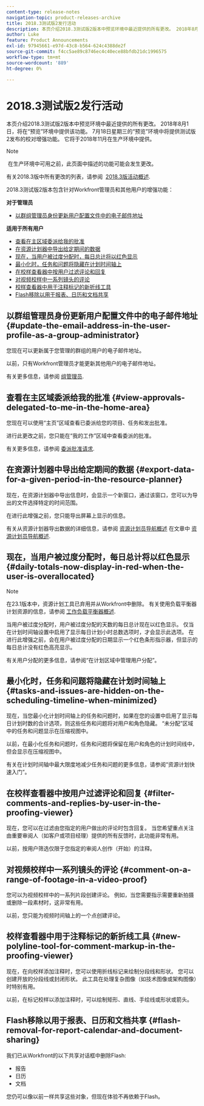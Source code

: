```yaml
---
content-type: release-notes
navigation-topic: product-releases-archive
title: 2018.3测试版2发行活动
description: 本页介绍2018.3测试版2版本中预览环境中最近提供的所有更改。 2018年8月1日，将在“预览”环境中提供该功能。 7月18日星期三的“预览”环境中将提供测试版2发布的校对增强功能。 它将于2018年11月在生产环境中提供。
author: Luke
feature: Product Announcements
exl-id: 97945661-e97d-43c8-b564-624c4388de2f
source-git-commit: f4cc5ae89c8746ec4c40ece88bfdb21dc1996575
workflow-type: tm+mt
source-wordcount: '889'
ht-degree: 0%

---
```


# 2018.3测试版2发行活动

本页介绍2018.3测试版2版本中预览环境中最近提供的所有更改。 2018年8月1日，将在“预览”环境中提供该功能。 7月18日星期三的“预览”环境中将提供测试版2发布的校对增强功能。 它将于2018年11月在生产环境中提供。

>[!NOTE]
>
> 在生产环境中可用之前，此页面中描述的功能可能会发生更改。

有关2018.3版中所有更改的列表，请参阅  [2018.3版活动概述](../../../../product-announcements/product-releases/quarterly-release-archive/2018.3-release-activity/2018.3-release-activity-overview.md).

2018.3测试版2版本包含针对Workfront管理员和其他用户的增强功能：

**对于管理员**

* [以群组管理员身份更新用户配置文件中的电子邮件地址](#update-the-email-address-in-the-user-profile-as-a-group-administrator)

**适用于所有用户**

* [查看在主区域委派给我的批准](#view-approvals-delegated-to-me-in-the-home-area)
* [在资源计划器中导出给定期间的数据](#export-data-for-a-given-period-in-the-resource-planner)
* [现在，当用户被过度分配时，每日总计将以红色显示](#daily-totals-now-display-in-red-when-the-user-is-overallocated)
* [最小化时，任务和问题将隐藏在计划时间轴上](#tasks-and-issues-are-hidden-on-the-scheduling-timeline-when-minimized)
* [在校样查看器中按用户过滤评论和回复](#filter-comments-and-replies-by-user-in-the-proofing-viewer)
* [对视频校样中一系列镜头的评论](#comment-on-a-range-of-footage-in-a-video-proof)
* [校样查看器中用于注释标记的新折线工具](#new-polyline-tool-for-comment-markup-in-the-proofing-viewer)
* [Flash移除以用于报表、日历和文档共享](#flash-removal-for-report-calendar-and-document-sharing)

## 以群组管理员身份更新用户配置文件中的电子邮件地址 {#update-the-email-address-in-the-user-profile-as-a-group-administrator}

您现在可以更新属于您管理的群组的用户的电子邮件地址。 

以前，只有Workfront管理员才能更新其他用户的电子邮件地址。 

有关更多信息，请参阅 [组管理员](../../../../administration-and-setup/manage-groups/group-roles/group-administrators.md).

## 查看在主区域委派给我的批准 {#view-approvals-delegated-to-me-in-the-home-area}

您现在可以使用“主页”区域查看已委派给您的项目、任务和发出批准。

进行此更改之前，您只能在“我的工作”区域中查看委派的批准。

有关更多信息，请参阅 [委派批准请求](../../../../review-and-approve-work/manage-approvals/delegate-approval-requests.md).

## 在资源计划器中导出给定期间的数据 {#export-data-for-a-given-period-in-the-resource-planner}

现在，在资源计划器中导出信息时，会显示一个新窗口，通过该窗口，您可以为导出的文件选择特定的时间范围。

在进行此增强之前，您只能导出屏幕上显示的信息。

有关从资源计划器导出数据的详细信息，请参阅 [资源计划员导航概述](../../../../resource-mgmt/resource-planning/resource-planner-navigation.md) 在文章中 [资源计划员导航概述](../../../../resource-mgmt/resource-planning/resource-planner-navigation.md).

## 现在，当用户被过度分配时，每日总计将以红色显示 {#daily-totals-now-display-in-red-when-the-user-is-overallocated}

>[!NOTE]
在23.1版本中，资源计划工具已弃用并从Workfront中删除。 有关使用负载平衡器计划资源的信息，请参阅 [工作负载平衡器概述](../../../../resource-mgmt/workload-balancer/overview-workload-balancer.md).

当用户被过度分配时，用户被过度分配的天数的每日总计现在以红色显示。 仅当在计划时间轴设置中启用了显示每日计划小时总数选项时，才会显示此选项。 在进行此增强之前，会在用户被过度分配的日期显示一个红色条形指示器，但显示的每日总计没有红色高亮显示。

有关用户分配的更多信息，请参阅“在计划区域中管理用户分配”。

## 最小化时，任务和问题将隐藏在计划时间轴上 {#tasks-and-issues-are-hidden-on-the-scheduling-timeline-when-minimized}

现在，当您最小化计划时间轴上的任务和问题时，如果在您的设置中启用了显示每日计划时数的合计选项，则这些任务和问题将对用户和角色隐藏。 “未分配”区域中的任务和问题显示在压缩视图中。

以前，在最小化任务和问题时，任务和问题将保留在用户和角色的计划时间线中，但会显示在压缩视图中。

有关在计划时间轴中最大限度地减少任务和问题的更多信息，请参阅“资源计划快速入门”。

## 在校样查看器中按用户过滤评论和回复 {#filter-comments-and-replies-by-user-in-the-proofing-viewer}

现在，您可以在过滤由您指定的用户做出的评论时包含回复。 当您希望重点关注由重要审阅人（如客户或项目经理）提供的所有反馈时，此功能非常有用。

以前，按用户筛选仅限于您指定的审阅人创作（开始）的注释。

## 对视频校样中一系列镜头的评论 {#comment-on-a-range-of-footage-in-a-video-proof}

您可以为视频校样中的一系列片段创建评论。 例如，当您需要指示需要重新拍摄或删除一段素材时，这非常有用。

以前，您只能为视频时间轴上的一个点创建评论。

## 校样查看器中用于注释标记的新折线工具 {#new-polyline-tool-for-comment-markup-in-the-proofing-viewer}

现在，在向校样添加注释时，您可以使用折线标记来绘制分段线和形状。 您可以创建开放的分段线或封闭形状。 此工具在处理复杂图像（如技术图像或架构图像）时特别有用。

以前，在标记校样以添加注释时，可以绘制矩形、直线、手绘线或形状或箭头。

## Flash移除以用于报表、日历和文档共享 {#flash-removal-for-report-calendar-and-document-sharing}

我们已从Workfront的以下共享对话框中删除Flash:

* 报告
* 日历
* 文档

您仍可以像以前一样共享这些对象，但现在体验不再依赖于Flash。
